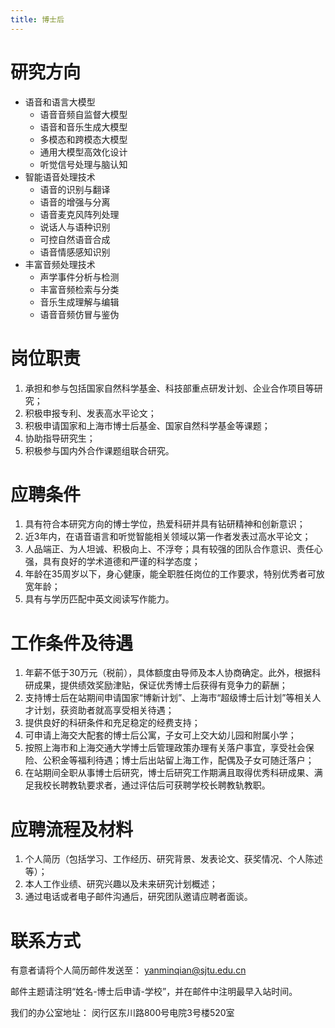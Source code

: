 ```yaml
---
title: 博士后
---
```



# 研究方向

- 语音和语言大模型
    - 语音音频自监督大模型
    - 语音和音乐生成大模型
    - 多模态和跨模态大模型
    - 通用大模型高效化设计
    - 听觉信号处理与脑认知
- 智能语音处理技术
    - 语音的识别与翻译
    - 语音的增强与分离
    - 语音麦克风阵列处理
    - 说话人与语种识别
    - 可控自然语音合成
    - 语音情感感知识别
- 丰富音频处理技术
    - 声学事件分析与检测
    - 丰富音频检索与分类
    - 音乐生成理解与编辑
    - 语音音频仿冒与鉴伪

# 岗位职责

1. 承担和参与包括国家自然科学基金、科技部重点研发计划、企业合作项目等研究；
2. 积极申报专利、发表高水平论文；
3. 积极申请国家和上海市博士后基金、国家自然科学基金等课题；
4. 协助指导研究生；
5. 积极参与国内外合作课题组联合研究。

# 应聘条件

1. 具有符合本研究方向的博士学位，热爱科研并具有钻研精神和创新意识；
2. 近3年内，在语音语言和听觉智能相关领域以第一作者发表过高水平论文；
3. 人品端正、为人坦诚、积极向上、不浮夸；具有较强的团队合作意识、责任心强，具有良好的学术道德和严谨的科学态度；
4. 年龄在35周岁以下，身心健康，能全职胜任岗位的工作要求，特别优秀者可放宽年龄；
5. 具有与学历匹配中英文阅读写作能力。


# 工作条件及待遇

1. 年薪不低于30万元（税前），具体额度由导师及本人协商确定。此外，根据科研成果，提供绩效奖励津贴，保证优秀博士后获得有竞争力的薪酬；
2. 支持博士后在站期间申请国家“博新计划”、上海市“超级博士后计划”等相关人才计划，获资助者就高享受相关待遇；
3. 提供良好的科研条件和充足稳定的经费支持；
4. 可申请上海交大配套的博士后公寓，子女可上交大幼儿园和附属小学；
5. 按照上海市和上海交通大学博士后管理政策办理有关落户事宜，享受社会保险、公积金等福利待遇；博士后出站留上海工作，配偶及子女可随迁落户；
6. 在站期间全职从事博士后研究，博士后研究工作期满且取得优秀科研成果、满足我校长聘教轨要求者，通过评估后可获聘学校长聘教轨教职。

# 应聘流程及材料

1. 个人简历（包括学习、工作经历、研究背景、发表论文、获奖情况、个人陈述等）；
2. 本人工作业绩、研究兴趣以及未来研究计划概述；
3. 通过电话或者电子邮件沟通后，研究团队邀请应聘者面谈。

# 联系方式

有意者请将个人简历邮件发送至： yanminqian@sjtu.edu.cn 

邮件主题请注明“姓名-博士后申请-学校”，并在邮件中注明最早入站时间。

我们的办公室地址： 闵行区东川路800号电院3号楼520室
